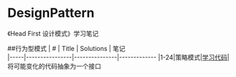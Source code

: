 # DesignPattern
《Head First 设计模式》学习笔记


##行为型模式
|  #  |      Title     |   Solutions   |  笔记                 
|-----|----------------|---------------|-------------
|1-24|策略模式|[学习代码](https://github.com/szuming/DesignPattern/blob/master/src/%E8%A1%8C%E4%B8%BA%E5%9E%8B%E6%A8%A1%E5%BC%8F/%E7%AD%96%E7%95%A5%E6%A8%A1%E5%BC%8F/test.java)|将可能变化的代码抽象为一个接口